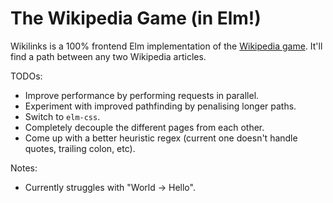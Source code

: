 # The Wikipedia Game (in Elm!)

Wikilinks is a 100% frontend Elm implementation of the [Wikipedia game](https://en.wikipedia.org/wiki/Wikipedia:Wiki_Game). It'll find a path between any two Wikipedia articles.

TODOs:
* Improve performance by performing requests in parallel.
* Experiment with improved pathfinding by penalising longer paths.
* Switch to `elm-css`.
* Completely decouple the different pages from each other.
* Come up with a better heuristic regex (current one doesn't handle quotes, trailing colon, etc).

Notes:
* Currently struggles with "World -> Hello".